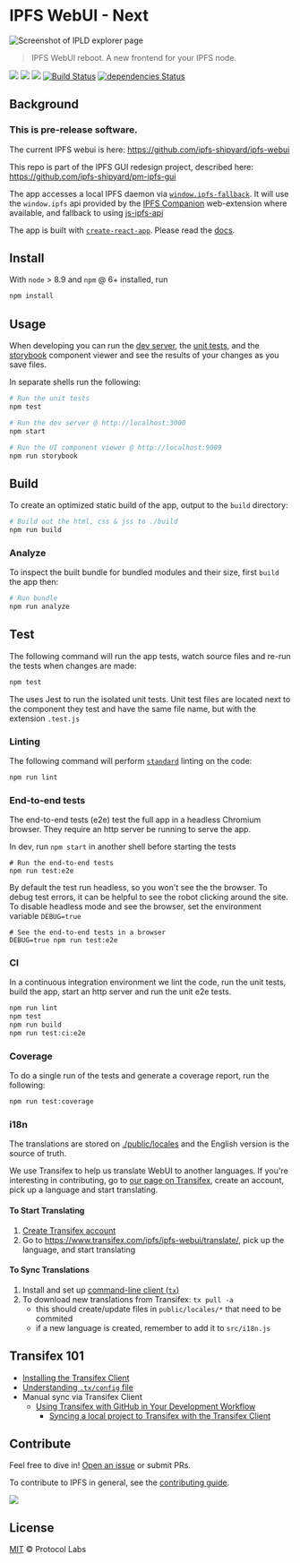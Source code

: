 # IPFS WebUI - Next

![Screenshot of IPLD explorer page](https://user-images.githubusercontent.com/58871/41230416-a4c93376-6d77-11e8-9cab-0d4a1c103d27.png)

> IPFS WebUI reboot. A new frontend for your IPFS node.

[![](https://img.shields.io/badge/made%20by-Protocol%20Labs-blue.svg)](https://protocol.ai/) [![](https://img.shields.io/badge/project-IPFS-blue.svg)](http://ipfs.io/) [![](https://img.shields.io/badge/freenode-%23ipfs-blue.svg)](http://webchat.freenode.net/?channels=%23ipfs) [![Build Status](https://travis-ci.org/ipfs-shipyard/ipfs-webui.svg?branch=revamp)](https://travis-ci.org/ipfs-shipyard/ipfs-webui) [![dependencies Status](https://david-dm.org/ipfs-shipyard/ipfs-webui/revamp/status.svg)](https://david-dm.org/ipfs-shipyard/ipfs-webui/revamp)

## Background

### This is pre-release software.

The current IPFS webui is here: https://github.com/ipfs-shipyard/ipfs-webui

This repo is part of the IPFS GUI redesign project, described here: https://github.com/ipfs-shipyard/pm-ipfs-gui

The app accesses a local IPFS daemon via [`window.ipfs-fallback`](https://github.com/tableflip/window.ipfs-fallback). It will use the `window.ipfs` api provided by the [IPFS Companion](https://github.com/ipfs-shipyard/ipfs-companion) web-extension where available, and fallback to using [js-ipfs-api](https://github.com/ipfs/js-ipfs-api)

The app is built with [`create-react-app`](https://github.com/facebook/create-react-app). Please read the [docs](https://github.com/facebook/create-react-app/blob/master/packages/react-scripts/template/README.md#table-of-contents).

## Install

With `node` > 8.9 and `npm` @ 6+ installed, run

```js
npm install
```

## Usage

When developing you can run the [dev server](https://github.com/facebook/create-react-app/blob/master/packages/react-scripts/template/README.md#npm-start), the [unit tests](https://facebook.github.io/jest/), and the [storybook](https://storybook.js.org/) component viewer and see the results of your changes as you save files.

In separate shells run the following:

```sh
# Run the unit tests
npm test
```

```sh
# Run the dev server @ http://localhost:3000
npm start
```

```sh
# Run the UI component viewer @ http://localhost:9009
npm run storybook
```

## Build

To create an optimized static build of the app, output to the `build` directory:

```sh
# Build out the html, css & jss to ./build
npm run build
```

### Analyze

To inspect the built bundle for bundled modules and their size, first `build` the app then:

```sh
# Run bundle
npm run analyze
```

## Test

The following command will run the app tests, watch source files and re-run the tests when changes are made:

```sh
npm test
```

The uses Jest to run the isolated unit tests. Unit test files are located next to the component they test and have the same file name, but with the extension `.test.js`

### Linting

The following command will perform [`standard`](https://standardjs.com/) linting on the code:

```sh
npm run lint
```

### End-to-end tests

The end-to-end tests (e2e) test the full app in a headless Chromium browser. They require an http server be running to serve the app.

In dev, run `npm start` in another shell before starting the tests

```
# Run the end-to-end tests
npm run test:e2e
```

By default the test run headless, so you won't see the the browser. To debug test errors, it can be helpful to see the robot clicking around the site. To disable headless mode and see the browser, set the environment variable `DEBUG=true`

```
# See the end-to-end tests in a browser
DEBUG=true npm run test:e2e
```

### CI

In a continuous integration environment we lint the code, run the unit tests, build the app, start an http server and run the unit e2e tests.

```sh
npm run lint
npm test
npm run build
npm run test:ci:e2e
```

### Coverage

To do a single run of the tests and generate a coverage report, run the following:

```sh
npm run test:coverage
```

### i18n

The translations are stored on [./public/locales](./public/locales) and the English version is the source of truth.

We use Transifex to help us translate WebUI to another languages. If you're interesting in contributing, go to [our page on Transifex](https://www.transifex.com/ipfs/ipfs-webui/translate/), create an account, pick up a language and start translating.

#### To Start Translating

1. [Create Transifex account](https://www.transifex.com/signup/?join_project=ipfs-webui) 
2. Go to https://www.transifex.com/ipfs/ipfs-webui/translate/, pick up the language, and start translating
       
#### To Sync Translations

1. Install and set up [command-line client (`tx`)](https://docs.transifex.com/client/installing-the-client)
2. To download new translations from Transifex: `tx pull -a` 
    - this should create/update files in `public/locales/*` that need to be commited
    - if a new language is created, remember to add it to `src/i18n.js`

## Transifex 101

- [Installing the Transifex Client](https://docs.transifex.com/client/installing-the-client)
- [Understanding `.tx/config` file](https://docs.transifex.com/client/client-configuration#section-tx-config)
- Manual sync via Transifex Client 
  -  [Using Transifex with GitHub in Your Development Workflow](https://docs.transifex.com/integrations/github)
     - [Syncing a local project to Transifex with the Transifex Client](https://docs.transifex.com/integrations/github#section-using-the-client)

## Contribute

Feel free to dive in! [Open an issue](https://github.com/ipfs-shipyard/TBC/issues/new) or submit PRs.

To contribute to IPFS in general, see the [contributing guide](https://github.com/ipfs/community/blob/master/contributing.md).

[![](https://cdn.rawgit.com/jbenet/contribute-ipfs-gif/master/img/contribute.gif)](https://github.com/ipfs/community/blob/master/contributing.md)


## License

[MIT](LICENSE) © Protocol Labs
